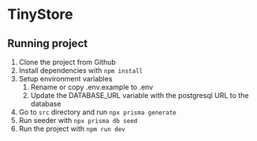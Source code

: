# TinyStore

## Running project

1. Clone the project from Github
2. Install dependencies with `npm install`
3. Setup environment variables
    1. Rename or copy .env.example to .env
    2. Update the DATABASE_URL variable with the postgresql URL to the database
4. Go to `src` directory and run `npx prisma generate`
5. Run seeder with `npx prisma db seed`
5. Run the project with `npm run dev`
